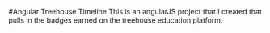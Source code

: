 #Angular Treehouse Timeline
This is an angularJS project that I created that pulls in the badges earned on the treehouse education platform.

